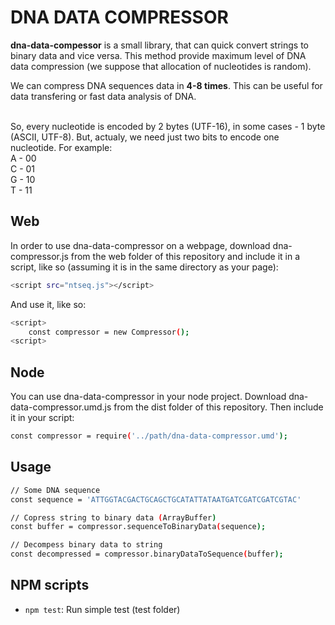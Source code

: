 # DNA DATA COMPRESSOR
**dna-data-compessor** is a small library, that can quick convert strings to binary data and vice versa. This method provide maximum level of DNA data compression (we suppose that allocation of nucleotides is random).<br />

We can compress DNA sequences data in **4-8 times**. This can be useful for data transfering or fast data analysis of DNA.<br />
<br />

So, every nucleotide is encoded by 2 bytes (UTF-16), in some cases - 1  byte (ASCII, UTF-8).
But, actualy, we need just two bits to encode one nucleotide. For example:<br />
      A - 00<br />
      C - 01<br />
      G - 10<br />
      T - 11<br />


## Web

In order to use dna-data-compressor on a webpage, download dna-compressor.js from the web folder of this repository and include it in a script, like so (assuming it is in the same directory as your page):
```bash
<script src="ntseq.js"></script>
```

And use it, like so:
```bash
<script>
	const compressor = new Compressor();
<script>
```
  

## Node

You can use dna-data-compressor in your node project. Download dna-data-compressor.umd.js from the dist folder of this repository. Then include it in your script:
```bash
const compressor = require('../path/dna-data-compressor.umd');
```

## Usage
```bash
// Some DNA sequence
const sequence = 'ATTGGTACGACTGCAGCTGCATATTATAATGATCGATCGATCGTAC'

// Copress string to binary data (ArrayBuffer)
const buffer = compressor.sequenceToBinaryData(sequence);

// Decompess binary data to string
const decompressed = compressor.binaryDataToSequence(buffer);
```
  
## NPM scripts

 - `npm test`: Run simple test (test folder)

